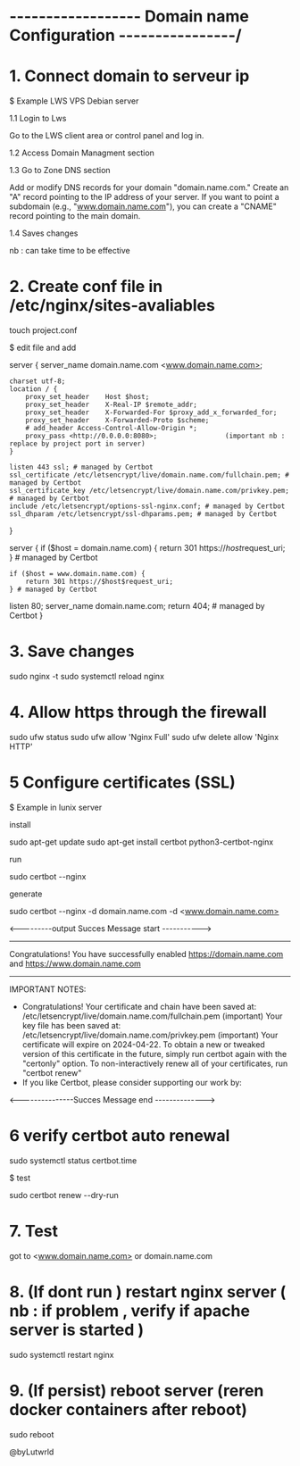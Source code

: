 
# ------------------ Domain name Configuration ----------------/

# 1. Connect domain to serveur ip

$ Example LWS VPS Debian server

1.1 Login to Lws

Go to the LWS client area or control panel and log in.

1.2 Access Domain Managment section

1.3 Go to Zone DNS section

Add or modify DNS records for your domain "domain.name.com."
Create an "A" record pointing to the IP address of your server. If you want to point a subdomain (e.g., "www.domain.name.com"), you can create a "CNAME" record pointing to the main domain.

1.4 Saves changes

nb : can take time to be effective

# 2. Create conf file in /etc/nginx/sites-avaliables

touch project.conf

$ edit file and add

server {
    server_name domain.name.com <www.domain.name.com>;

    charset utf-8;
    location / {
        proxy_set_header    Host $host;
        proxy_set_header    X-Real-IP $remote_addr;
        proxy_set_header    X-Forwarded-For $proxy_add_x_forwarded_for;
        proxy_set_header    X-Forwarded-Proto $scheme;
        # add_header Access-Control-Allow-Origin *;
        proxy_pass <http://0.0.0.0:8080>;                 (important nb : replace by project port in server)
    }

    listen 443 ssl; # managed by Certbot
    ssl_certificate /etc/letsencrypt/live/domain.name.com/fullchain.pem; # managed by Certbot
    ssl_certificate_key /etc/letsencrypt/live/domain.name.com/privkey.pem; # managed by Certbot
    include /etc/letsencrypt/options-ssl-nginx.conf; # managed by Certbot
    ssl_dhparam /etc/letsencrypt/ssl-dhparams.pem; # managed by Certbot
}

server {
    if ($host = domain.name.com) {
        return 301 https://$host$request_uri;
    } # managed by Certbot

    if ($host = www.domain.name.com) {
        return 301 https://$host$request_uri;
    } # managed by Certbot

  listen 80;
  server_name domain.name.com;
    return 404; # managed by Certbot
}

# 3. Save changes

sudo nginx -t
sudo systemctl reload nginx

# 4. Allow https through the firewall

sudo ufw status
sudo ufw allow 'Nginx Full'
sudo ufw delete allow 'Nginx HTTP'

# 5 Configure certificates (SSL)

$ Example in lunix server

install

sudo apt-get update
sudo apt-get install certbot python3-certbot-nginx

run

sudo certbot --nginx

generate

sudo certbot --nginx -d domain.name.com -d <www.domain.name.com>

<---------output Succes Message start ----------->

- - - - - - - - - - - - - - - - - - - - - - - - - - - - - - - - - - - - - - - -
Congratulations! You have successfully enabled
<https://domain.name.com> and
<https://www.domain.name.com>
- - - - - - - - - - - - - - - - - - - - - - - - - - - - - - - - - - - - - - - -

IMPORTANT NOTES:

- Congratulations! Your certificate and chain have been saved at:
   /etc/letsencrypt/live/domain.name.com/fullchain.pem              (important)
   Your key file has been saved at:
   /etc/letsencrypt/live/domain.name.com/privkey.pem                (important)
   Your certificate will expire on 2024-04-22. To obtain a new or
   tweaked version of this certificate in the future, simply run
   certbot again with the "certonly" option. To non-interactively
   renew all of your certificates, run "certbot renew"
- If you like Certbot, please consider supporting our work by:

<---------------Succes Message end -------------->

# 6 verify certbot auto renewal

sudo systemctl status certbot.time

$ test

sudo certbot renew --dry-run

# 7. Test

got to <www.domain.name.com> or domain.name.com

# 8. (If dont run ) restart nginx server ( nb : if problem , verify if apache server is started )

sudo systemctl restart nginx

# 9. (If persist) reboot server (reren docker containers after reboot)

sudo reboot

@byLutwrld
